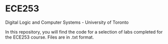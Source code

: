 # ECE253
Digital Logic and Computer Systems - University of Toronto

In this repository, you will find the code for a selection of labs completed for the ECE253 course. Files are in .txt format. 
